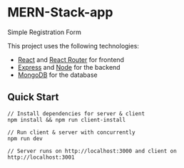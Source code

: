 # MERN-Stack-app
Simple Registration Form


This project uses the following technologies:

- [React](https://reactjs.org) and [React Router](https://reacttraining.com/react-router/) for frontend
- [Express](http://expressjs.com/) and [Node](https://nodejs.org/en/) for the backend
- [MongoDB](https://www.mongodb.com/) for the database


## Quick Start

```
// Install dependencies for server & client
npm install && npm run client-install

// Run client & server with concurrently
npm run dev

// Server runs on http://localhost:3000 and client on http://localhost:3001

```
